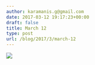 ```yaml
---
author: karamanis.g@gmail.com
date: 2017-03-12 19:17:23+00:00
draft: false
title: March 12
type: post
url: /blog/2017/3/march-12
---
```


![](https://images.squarespace-cdn.com/content/v1/4f3f61bae4b063b909445965/1489345079851-91ZUEB8GW2ASCXWMF3OY/ke17ZwdGBToddI8pDm48kK60W-ob1oA2Fm-j4E_9NQB7gQa3H78H3Y0txjaiv_0fDoOvxcdMmMKkDsyUqMSsMWxHk725yiiHCCLfrh8O1z4YTzHvnKhyp6Da-NYroOW3ZGjoBKy3azqku80C789l0kD6Ec8Uq9YczfrzwR7e2Mh5VMMOxnTbph8FXiclivDQnof69TlCeE0rAhj6HUpXkw/IMG_0732.JPG?format=original)

